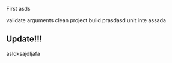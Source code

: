 First
asds

validate arguments
clean project
build prasdasd
unit
inte
assada

 ## Update!!!
asldksajdljafa
